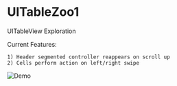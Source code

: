 UITableZoo1
===========

UITableView Exploration

Current Features:

    1) Header segmented controller reappears on scroll up
    2) Cells perform action on left/right swipe

![Demo](http://i.giphy.com/TlK63ECUyY7kYrsn9pC.gif)
